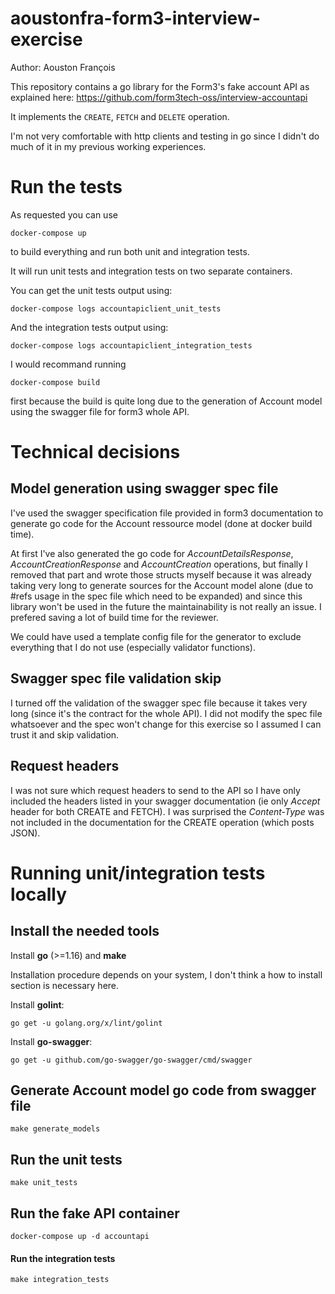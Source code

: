 # aoustonfra-form3-interview-exercise

Author:  Aouston François

This repository contains a go library for the Form3's fake account API as explained here:
https://github.com/form3tech-oss/interview-accountapi

 It implements the `CREATE`, `FETCH` and `DELETE` operation. 
 
 I'm not very comfortable with http clients and testing in go since I didn't do much of it in my previous working experiences.

# Run the tests

As requested you can use
```
docker-compose up
```
 to build everything and run both unit and integration tests.

It will run unit tests and integration tests on two separate containers.
   
You can get the unit tests output using:
```
docker-compose logs accountapiclient_unit_tests
```

And the integration tests output using:
```
docker-compose logs accountapiclient_integration_tests
```

I would recommand running 
```
docker-compose build
```
first because the build is quite long due to the generation of Account model using the swagger file for form3 whole API.

# Technical decisions

## Model generation using swagger spec file
I've used the swagger specification file provided in form3 documentation to generate go code for the Account ressource model (done at docker build time).
   
At first I've also generated the go code for *AccountDetailsResponse*, *AccountCreationResponse* and *AccountCreation* operations, but finally I removed that part and wrote those structs myself because it was already taking very long to generate sources for the Account model alone (due to #refs usage in the spec file which need to be expanded) and since this library won't be used in the future the maintainability is not really an issue. I prefered saving a lot of build time for the reviewer. 
    

We could have used a template config file for the generator to exclude everything that I do not use (especially validator functions).

## Swagger spec file validation skip
I turned off the validation of the swagger spec file because it takes very long (since it's the contract for the whole API). I did not modify the spec file whatsoever and the spec won't change for this exercise so I assumed I can trust it and skip validation.

## Request headers
I was not sure which request headers to send to the API so I have only included the headers listed in your swagger documentation (ie only *Accept* header for both CREATE and FETCH). I was surprised the *Content-Type* was not included in the documentation for the CREATE operation (which posts JSON).




# Running unit/integration tests locally

## Install the needed tools

Install **go** (>=1.16) and **make**
   
Installation procedure depends on your system, I don't think a how to install section is necessary here.

Install **golint**:
```
go get -u golang.org/x/lint/golint
```

Install **go-swagger**:
```
go get -u github.com/go-swagger/go-swagger/cmd/swagger
```

## Generate Account model go code from swagger file

```
make generate_models
```

## Run the unit tests

```
make unit_tests
```

## Run the fake API container

```
docker-compose up -d accountapi
```

#### Run the integration tests

```
make integration_tests
```
